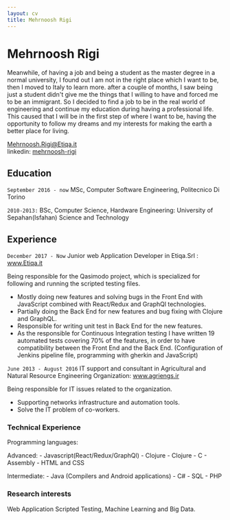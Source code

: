 ```yaml
---
layout: cv
title: Mehrnoosh Rigi
---
```

# Mehrnoosh Rigi
Meanwhile, of having a job and being a student as the master degree in a normal university, I found out I am not in the right place which I want to be, then I moved to Italy to learn more. after a couple of months, I saw being just a student didn't give me the things that I willing to have and forced me to be an immigrant. So I decided to find a job to be in the real world of engineering and continue my education during having a professional life. This caused that I will be in the first step of where I want to be, having the opportunity to follow my dreams and my interests for making the earth a better place for living.

<div id="webaddress">
  <a href="mehrnoosh.rigi@etiqa.it">Mehrnoosh.Rigi@Etiqa.it</a>
</div>
<div id="webaddress">
  linkedin:
  <a href="https://www.linkedin.com/in/mehrnoosh-rigi-a364336a/">mehrnoosh-rigi</a>
</div>

## Education
`September 2016 - now`
  MSc, Computer Software Engineering, Politecnico Di Torino

`2010-2013:`
  BSc, Computer Science, Hardware Engineering: University of Sepahan(Isfahan) Science and Technology
## Experience

`December 2017 - Now`
Junior web Application Developer in Etiqa.Srl : www.Etiqa.it

Being responsible for the Qasimodo project, which is specialized for following and running the scripted testing files. 
- Mostly doing new features and solving bugs in the Front End with JavaScript combined with React/Redux and GraphQl technologies.
- Partially doing the Back End for new features and bug fixing with Clojure and GraphQL.
- Responsible for writing unit test in Back End for the new features.
- As the responsible for Continuous Integration testing I have written 19 automated tests covering 70% of the features, in order to have compatibility between the Front End and the Back End. (Configuration of Jenkins pipeline file, programming with gherkin and JavaScript)

`June 2013 - August 2016`
IT support and consultant in Agricultural and Natural Resource Engineering Organization: www.agriengs.ir

Being responsible for IT issues related to the organization.
- Supporting networks infrastructure and automation tools.
- Solve the IT problem of co-workers.

### Technical Experience

Programming languages: 

  Advanced: 
    - Javascript(React/Redux/GraphQl)
    - Clojure
    - Clojure
    - C
    - Assembly
    - HTML and CSS
    
  Intermediate:
      - Java (Compilers and Android applications)
      - C#
      - SQL
      - PHP

### Research interests

Web Application Scripted Testing, Machine Learning and Big Data.

<!-- ### Footer

Last updated: May 2013 -->


